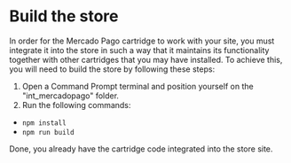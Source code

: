 # Build the store

In order for the Mercado Pago cartridge to work with your site, you must integrate it into the store in such a way that it maintains its functionality together with other cartridges that you may have installed. To achieve this, you will need to build the store by following these steps:

1. Open a Command Prompt terminal and position yourself on the "int_mercadopago" folder.
2. Run the following commands:
- `npm install`
- `npm run build`

Done, you already have the cartridge code integrated into the store site.
